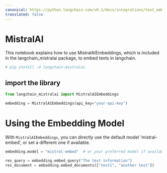 ```yaml
---
canonical: https://python.langchain.com/v0.1/docs/integrations/text_embedding/mistralai
translated: false
---
```


# MistralAI

This notebook explains how to use MistralAIEmbeddings, which is included in the langchain_mistralai package, to embed texts in langchain.

```python
# pip install -U langchain-mistralai
```

## import the library

```python
from langchain_mistralai import MistralAIEmbeddings
```

```python
embedding = MistralAIEmbeddings(api_key="your-api-key")
```

# Using the Embedding Model

With `MistralAIEmbeddings`, you can directly use the default model 'mistral-embed', or set a different one if available.

```python
embedding.model = "mistral-embed"  # or your preferred model if available
```

```python
res_query = embedding.embed_query("The test information")
res_document = embedding.embed_documents(["test1", "another test"])
```